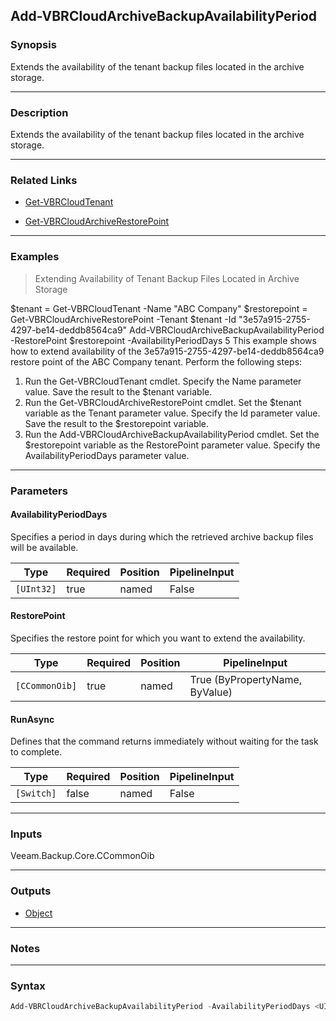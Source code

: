 Add-VBRCloudArchiveBackupAvailabilityPeriod
-------------------------------------------

### Synopsis
Extends the availability of the tenant backup files located in the archive storage.

---

### Description

Extends the availability of the tenant backup files located in the archive storage.

---

### Related Links
* [Get-VBRCloudTenant](Get-VBRCloudTenant)

* [Get-VBRCloudArchiveRestorePoint](Get-VBRCloudArchiveRestorePoint)

---

### Examples
> Extending Availability of Tenant Backup Files Located in Archive Storage

$tenant = Get-VBRCloudTenant -Name "ABC Company"
$restorepoint = Get-VBRCloudArchiveRestorePoint -Tenant $tenant -Id "3e57a915-2755-4297-be14-deddb8564ca9"
Add-VBRCloudArchiveBackupAvailabilityPeriod -RestorePoint $restorepoint -AvailabilityPeriodDays 5
This example shows how to extend availability of the 3e57a915-2755-4297-be14-deddb8564ca9 restore point of the ABC Company tenant.
Perform the following steps:
1. Run the Get-VBRCloudTenant cmdlet. Specify the Name parameter value. Save the result to the $tenant variable.
2. Run the Get-VBRCloudArchiveRestorePoint cmdlet. Set the $tenant variable as the Tenant parameter value. Specify the Id parameter value. Save the result to the $restorepoint variable.
3. Run the Add-VBRCloudArchiveBackupAvailabilityPeriod cmdlet. Set the $restorepoint variable as the RestorePoint parameter value. Specify the AvailabilityPeriodDays parameter value.

---

### Parameters
#### **AvailabilityPeriodDays**
Specifies a period in days during which the retrieved archive backup files will be available.

|Type      |Required|Position|PipelineInput|
|----------|--------|--------|-------------|
|`[UInt32]`|true    |named   |False        |

#### **RestorePoint**
Specifies the restore point for which you want to extend the availability.

|Type          |Required|Position|PipelineInput                 |
|--------------|--------|--------|------------------------------|
|`[CCommonOib]`|true    |named   |True (ByPropertyName, ByValue)|

#### **RunAsync**
Defines that the command returns immediately without waiting for the task to complete.

|Type      |Required|Position|PipelineInput|
|----------|--------|--------|-------------|
|`[Switch]`|false   |named   |False        |

---

### Inputs
Veeam.Backup.Core.CCommonOib

---

### Outputs
* [Object](https://learn.microsoft.com/en-us/dotnet/api/System.Object)

---

### Notes

---

### Syntax
```PowerShell
Add-VBRCloudArchiveBackupAvailabilityPeriod -AvailabilityPeriodDays <UInt32> -RestorePoint <CCommonOib> [-RunAsync] [<CommonParameters>]
```
